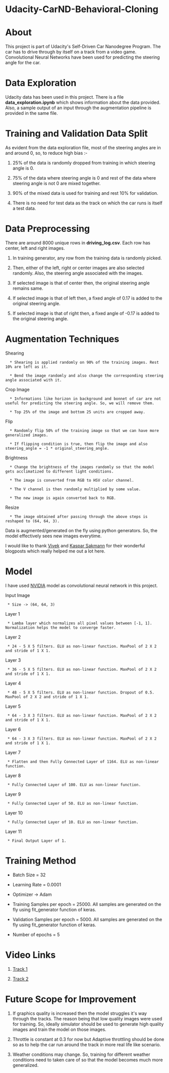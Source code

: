 # Udacity-CarND-Behavioral-Cloning


# About

This project is part of Udacity's Self-Driven Car Nanodegree Program. The car has to drive through by itself on a track from a video game. Convolutional Neural Networks have been used for predicting the steering angle for the car.


# Data Exploration

Udacity data has been used in this project. There is a file **data_exploration.ipynb** which  shows information about the data provided. Also, a sample output of an input through the augmentation pipeline is provided in the same file. 


# Training and Validation Data Split

As evident from the data exploration file, most of the steering angles are in and around 0, so, to reduce high bias :-

1) 25% of the data is randomly dropped from training in which steering angle is 0.

2) 75% of the data where steering angle is 0 and rest of the data where steering angle is not 0 are mixed together.

3) 90% of the mixed data is used for training and rest 10% for validation. 

4) There is no need for test data as the track on which the car runs is itself a test data.


# Data Preprocessing

There are around 8000 unique rows in **driving_log.csv**. Each row has center, left and right images.

1) In training generator, any row from the training data is randomly picked.

2) Then, either of the left, right or center images are also selected randomly. Also, the steering angle associated with the images.

3) If selected image is that of center then, the original steering angle remains same.

4) If selected image is that of left then, a fixed angle of 0.17 is added to the original steering angle.

5) If selected image is that of right then,  a fixed angle of -0.17 is added to the original steering angle.


# Augmentation Techniques

   Shearing
  
      * Shearing is applied randomly on 90% of the training images. Rest 10% are left as it.
      
      * Bend the image randomly and also change the corresponding steering angle associated with it.
   
   Crop Image
   
      * Informations like horizon in background and bonnet of car are not useful for predicting the steering angle. So, we will remove them.
      
      * Top 25% of the image and bottom 25 units are cropped away.
   
   Flip
      
      * Randomly flip 50% of the training image so that we can have more generalized images.
      
      * If flipping condition is true, then flip the image and also steering_angle = -1 * original_steering_angle.
   
   Brightness
   
      * Change the brightness of the images randomly so that the model gets acclimatized to different light conditions.
      
      * The image is converted from RGB to HSV color channel.
      
      * The V channel is then randomly multiplied by some value.
      
      * The new image is again converted back to RGB.
   
   Resize
   
      * The image obtained after passing through the above steps is reshaped to (64, 64, 3).

Data is augmented/generated on the fly using python generators. So, the model effectively sees new images everytime.

I would like to thank [Vivek](https://chatbotslife.com/using-augmentation-to-mimic-human-driving-496b569760a9#.jwzy6grgx) and [Kaspar Sakmann](https://medium.com/@ksakmann/behavioral-cloning-make-a-car-drive-like-yourself-dc6021152713#.8xghuqf53) for their wonderful blogposts which really helped me out a lot here.


# Model

I have used [NVIDIA](https://images.nvidia.com/content/tegra/automotive/images/2016/solutions/pdf/end-to-end-dl-using-px.pdf)  model as convolutional neural network in this project.
  
  Input Image
     
     * Size -> (64, 64, 3)
  
  Layer 1
  
     * Lamba layer which normalizes all pixel values between [-1, 1]. Normalization helps the model to converge faster.
  
  Layer 2
      
     * 24 - 5 X 5 filters. ELU as non-linear function. MaxPool of 2 X 2 and stride of 1 X 1.
  
  Layer 3
      
     * 36 - 5 X 5 filters. ELU as non-linear function. MaxPool of 2 X 2 and stride of 1 X 1.
   
  Layer 4
      
     * 48 - 5 X 5 filters. ELU as non-linear function. Dropout of 0.5. MaxPool of 2 X 2 and stride of 1 X 1.
  
  Layer 5
      
     * 64 - 3 X 3 filters. ELU as non-linear function. MaxPool of 2 X 2 and stride of 1 X 1.
  
  Layer 6
  
     * 64 - 3 X 3 filters. ELU as non-linear function. MaxPool of 2 X 2 and stride of 1 X 1.
     
  Layer 7
  
     * Flatten and then Fully Connected Layer of 1164. ELU as non-linear function.
  
  Layer 8
  
     * Fully Connected Layer of 100. ELU as non-linear function.
  
  Layer 9
  
     * Fully Connected Layer of 50. ELU as non-linear function.
  
  Layer 10
  
     * Fully Connected Layer of 10. ELU as non-linear function.
  
  Layer 11
  
     * Final Output Layer of 1.


# Training Method

   * Batch Size = 32
   
   * Learning Rate = 0.0001
   
   * Optimizer -> Adam
   
   * Training Samples per epoch = 25000. All samples are generated on the fly using fit_generator function of keras.
   
   * Validation Samples per epoch = 5000. All samples are generated on the fly using fit_generator function of keras.
   
   * Number of epochs = 5
   
 
# Video Links
 
1) [Track 1](https://www.youtube.com/watch?v=QJXFayJB92E)
 
2) [Track 2](https://www.youtube.com/watch?v=HbOW_BBhFI4&t=84s)
 
 
# Future Scope for Improvement
 
 1) If graphics quality is increased then the model struggles it's way through the tracks. The reason being that low quality images were used for training. So, ideally simulator should be used to generate high quality images and train the model on those images.
 
 2) Throttle is constant at 0.3 for now but Adaptive throttling should be done so as to help the car run around the track in more real life like scenario.
 
 3) Weather conditions may change. So, training for different weather conditions need to taken care of so that the model becomes much more generalized.
